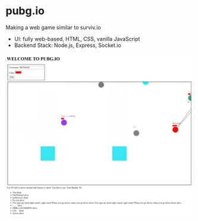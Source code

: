 # pubg.io
Making a web game similar to surviv.io

* UI: fully web-based, HTML, CSS, vanilla JavaScript
* Backend Stack: Node.js, Express, Socket.io

![broken screenshot](https://raw.githubusercontent.com/TakLee96/pubg.io/master/public/cropped.jpg)
